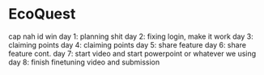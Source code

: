 # EcoQuest
cap nah id win
day 1: planning shit
day 2: fixing login, make it work
day 3: claiming points
day 4: claiming points
day 5: share feature
day 6: share feature cont.
day 7: start video and start powerpoint or whatever we using
day 8: finish finetuning video and submission